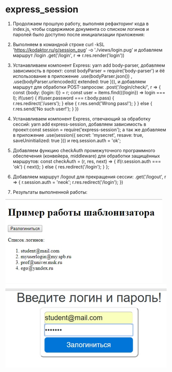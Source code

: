 # express_session
1. Продолжаем прошлую работу, выполняя рефакторинг кода в index.js, чтобы содержимое документа со списком логинов
и паролей было доступно после инициализации приложения:
2. Выполняем в командной строке curl -kSL 'https://kodaktor.ru/g/session_pug' -o './views/login.pug' и добавляем маршрут /login
.get('/login', r => r.res.render('login'))
3. Устанавливаем компонент Express: yarn add body-parser, добавляем зависимость в проект: const bodyParser = require('body-parser') и ёё использование в приложение .use(bodyParser.json()) , .use(bodyParser.urlencoded({ extended: true })), и добавляем маршрут для обработки POST-запросом:
 .post('/login/check/', r => {
    const {body: {login: l}} = r;
    const user = items.find(({login}) => login === l);
    if(user) {
      if(user.password === r.body.pass) {        
        r.res.redirect('/users');
      } else {
        r.res.send('Wrong pass!');
      }
    } else {
      r.res.send('No such user!');
    }
  })
 
 4. Устанавливаем компонент Express, отвечающий за обработку сессий: yarn add express-session, добавляем зависимость в проект:const session = require('express-session'); а так же добавляем в приложение .use(session({	secret:	'mysecret',	resave:	true,	saveUninitialized:	true })) и req.session.auth = 'ok';
 5. Добавляем функцию checkAuth промежуточного программного обеспечения (конвейера, middleware) для обработки защищённых маршрутов:
 const checkAuth = (r, res, next) => {
  if(r.session.auth === 'ok') {
    next();
  } else {
    res.redirect('/login');
  }
};

 6. Добавляем маршрут /logout для прекращения сессии:
 .get('/logout', r => {
    r.session.auth = 'neok';
    r.res.redirect('/login');
  }) 
 7. Результаты выполненной работы:

![alt text](https://github.com/nastyandreeva/express_session/blob/master/шаблон%20(1).jpg) 
![alt text](https://github.com/nastyandreeva/express_session/blob/master/шаблон%20(2).jpg)
